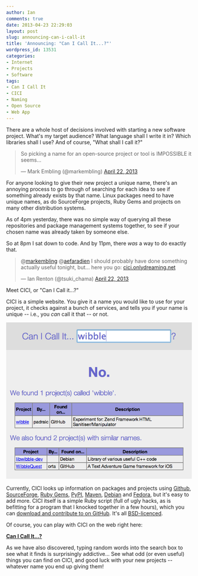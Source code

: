 ```yaml
---
author: Ian
comments: true
date: 2013-04-23 22:29:03
layout: post
slug: announcing-can-i-call-it
title: 'Announcing: "Can I Call It...?"'
wordpress_id: 13531
categories:
- Internet
- Projects
- Software
tags:
- Can I Call It
- CICI
- Naming
- Open Source
- Web App
---
```


There are a whole host of decisions involved with starting a new software project. What's my target audience? What language shall I write it in? Which libraries shall I use? And of course, "What shall I call it?"

<blockquote class="twitter-tweet"><p>So picking a name for an open-source project or tool is IMPOSSIBLE it seems...</p>&mdash; Mark Embling (@markembling) <a href="https://twitter.com/markembling/status/326344017526804480">April 22, 2013</a></blockquote>
<script async src="//platform.twitter.com/widgets.js" charset="utf-8"></script>

For anyone looking to give their new project a unique name, there's an annoying process to go through of searching for each idea to see if something already exists by that name. Linux packages need to have unique names, as do SourceForge projects, Ruby Gems and projects on many other distribution systems.

As of 4pm yesterday, there was no simple way of querying all these repositories and package management systems together, to see if your chosen name was already taken by someone else.

So at 8pm I sat down to code. And by 11pm, there _was_ a way to do exactly that.

<blockquote class="twitter-tweet" data-conversation="none"><p>@<a href="https://twitter.com/markembling">markembling</a> @<a href="https://twitter.com/aefaradien">aefaradien</a> I should probably have done something actually useful tonight, but... here you go: <a href="http://t.co/9f26Q6gEAW" title="http://cici.onlydreaming.net/">cici.onlydreaming.net</a></p>&mdash; Ian Renton (@tsuki_chama) <a href="https://twitter.com/tsuki_chama/status/326454516507635712">April 22, 2013</a></blockquote>
<script async src="//platform.twitter.com/widgets.js" charset="utf-8"></script>

Meet CICI, or "Can I Call it...?"

CICI is a simple website. You give it a name you would like to use for your project, it checks against a bunch of services, and tells you if your name is unique -- i.e., you _can_ call it that -- or not.

[![CICI Results Page](/img/blog/2013/04/Screen-shot-2013-04-23-at-22.17.26.png)](/blog/2013/04/Screen-shot-2013-04-23-at-22.17.26.png)

Currently, CICI looks up information on packages and projects using [Github](https://github.com), [SourceForge](http://sourceforge.net), [Ruby Gems](http://rubygems.org), [PyPI](http://pypi.python.org), [Maven](http://search.maven.org), [Debian](http://packages.debian.org) and [Fedora](https://admin.fedoraproject.org/pkgdb), but it's easy to add more.  CICI itself is a simple Ruby script (full of ugly hacks, as is befitting for a program that I knocked together in a few hours), which you can [download and contribute to on GitHub](https://github.com/ianrenton/canicallit). It's all [BSD-licenced](https://github.com/ianrenton/canicallit/blob/master/LICENCE.md).

Of course, you can play with CICI on the web right here:

**[Can I Call It...?](http://cici.onlydreaming.net)**

As we have also discovered, typing random words into the search box to see what it finds is surprisingly addictive...  See what odd (or even useful) things you can find on CICI, and good luck with your new projects -- whatever name you end up giving them!
